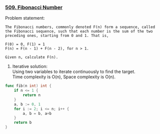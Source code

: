 ### [509. Fibonacci Number]

Problem statement:
```
The Fibonacci numbers, commonly denoted F(n) form a sequence, called the Fibonacci sequence, such that each number is the sum of the two preceding ones, starting from 0 and 1. That is,

F(0) = 0, F(1) = 1
F(n) = F(n - 1) + F(n - 2), for n > 1.

Given n, calculate F(n).
```

1.  Iterative solution:  
Using two variables to iterate continuously to find the target.  
Time complexity is O(n), Space complexity is O(n).
```go
func fib(n int) int {
	if n <= 1 {
		return n
	}
	a, b := 0, 1
	for i := 2; i <= n; i++ {
		a, b = b, a+b
	}
	return b
}
```

[509. Fibonacci Number]: https://leetcode.com/problems/fibonacci-number/